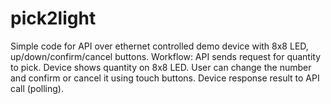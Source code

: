 # pick2light

Simple code for API over ethernet controlled demo device with 8x8 LED, up/down/confirm/cancel buttons.
Workflow: API sends request for quantity to pick. Device shows quantity on 8x8 LED. User can change the number and confirm or cancel it using touch buttons. Device response result to API call (polling).
